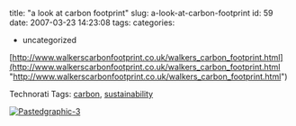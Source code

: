 title: "a look at carbon footprint"
slug: a-look-at-carbon-footprint
id: 59
date: 2007-03-23 14:23:08
tags: 
categories: 
- uncategorized

[http://www.walkerscarbonfootprint.co.uk/walkers_carbon_footprint.html](http://www.walkerscarbonfootprint.co.uk/walkers_carbon_footprint.html "http://www.walkerscarbonfootprint.co.uk/walkers_carbon_footprint.html")

<!-- technorati tags start -->

Technorati Tags: [carbon](http://www.technorati.com/tag/carbon), [sustainability](http://www.technorati.com/tag/sustainability)
<!-- technorati tags end -->
<!--more-->
[![Pastedgraphic-3](http://www.chesnok.com/daily/wp-content/uploads/2007/06/pastedGraphic-3-tm.jpg)](http://www.chesnok.com/daily/wp-content/uploads/2007/06/pastedGraphic-3.tiff)
